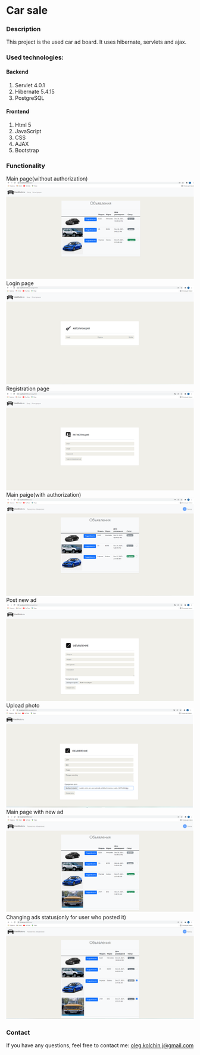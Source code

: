 Car sale
=============
### Description
This project is the used car ad board. It uses hibernate, servlets and ajax.
### Used technologies:
#### Backend
1. Servlet 4.0.1
2. Hibernate 5.4.15
3. PostgreSQL
#### Frontend
1. Html 5
2. JavaScript
3. CSS
4. AJAX
5. Bootstrap

### Functionality
Main page(without authorization)
![ScreenShot](images/1.png)
Login page
![ScreenShot](images/2.png)
Registration page
![ScreenShot](images/3.png)
Main paige(with authorization)
![ScreenShot](images/4.png)
Post new ad
![ScreenShot](images/5.png)
Upload photo
![ScreenShot](images/6.png)
Main page with new ad
![ScreenShot](images/7.png)
Changing ads status(only for user who posted it)
![ScreenShot](images/8.png)

### Contact
If you have any questions, feel free to contact me: oleg.kolchin.j@gmail.com